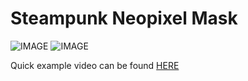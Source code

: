 # Steampunk Neopixel Mask
![IMAGE](https://raw.githubusercontent.com/LucaRUSSIA/SteampunkNeopixelMask/master/20190327_203215.jpg)
![IMAGE](https://raw.githubusercontent.com/LucaRUSSIA/SteampunkNeopixelMask/master/20190327_203244.jpg)


Quick example video can be found [HERE](https://www.youtube.com/watch?v=g8a06_WFw8I)
